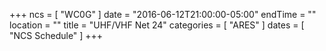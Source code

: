 +++
ncs = [ "WC0G" ]
date = "2016-06-12T21:00:00-05:00"
endTime = ""
location = ""
title = "UHF/VHF Net 24"
categories = [ "ARES" ]
dates = [ "NCS Schedule" ]
+++
